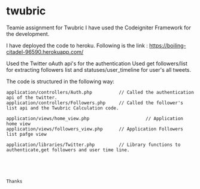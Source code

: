 # twubric
Teamie assignment for Twubric
I have used the Codeigniter Framework for the development.


I have deployed the code to heroku.
Following is the link : https://boiling-citadel-96590.herokuapp.com/

Used the Twitter oAuth api's for the authentication
Used get followers/list for extracting followers list and statuses/user_timeline for user's all tweets.


The code is structured in the following way:

	application/controllers/Auth.php          // Called the authentication api of the twitter.        
	application/controllers/Followers.php     // Called the follower's list api and the Twubric Calculation code.
	
	application/views/home_view.php 					// Application home view 
	application/views/followers_view.php      // Application Followers list pafge view
	
	application/libraries/Twitter.php         // Library functions to authenticate,get followers and user time line.
	
	
	
	
	
	Thanks
